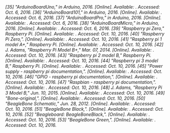 <cite>
[35] "ArduinoBoardUno," in Arduino, 2016. [Online]. Available:
<https://www.arduino.cc/en/Main/ArduinoBoardUno>. Accessed: Oct. 6, 2016.
</cite>

<cite>
[36] "ArduinoBoard101," in Arduino, 2016. [Online]. Available:
<https://www.arduino.cc/en/Main/ArduinoBoard101>. Accessed: Oct. 6, 2016.
</cite>

<cite>
[37] "ArduinoBoardPro," in Arduino, 2016. [Online]. Available:
<https://www.arduino.cc/en/Main/ArduinoBoardPro>. Accessed: Oct. 6, 2016.
</cite>

<cite>
[38] "ArduinoBoardMicro," in Arduino, 2016. [Online]. Available:
<https://www.arduino.cc/en/Main/ArduinoBoardMicro>. Accessed: Oct. 6, 2016.
</cite>

<cite>
[39] "Raspberry pi Zero," Raspberry Pi. [Online]. Available:
<https://www.raspberrypi.org/products/pi-zero/>. Accessed: Oct. 10, 2016.
</cite>

<cite>
[40] "Raspberry Pi Zero,". [Online]. Available:
<https://shop.pimoroni.com/products/raspberry-pi-zero>. Accessed: Oct. 10, 2016.
</cite>

<cite>
[41] "Raspberry pi 1 model A+," Raspberry Pi. [Online]. Available:
<https://www.raspberrypi.org/products/model-a-plus/>. Accessed: Oct. 10, 2016.
</cite>

<cite>
[42] J. Adams, "Raspberry Pi Model B+," Mar. 07, 2014. [Online]. Available:
<https://www.raspberrypi.org/documentation/hardware/raspberrypi/mechanical/Raspberry-Pi-B-Plus-V1.2-Mechanical-Drawing.pdf>.
Accessed: Oct. 10, 2016.
</cite>

<cite>
[43] "Raspberry pi 2 model B," Raspberry Pi. [Online]. Available:
<https://www.raspberrypi.org/products/raspberry-pi-2-model-b/>. Accessed: Oct. 10, 2016.
</cite>

<cite>
[44] "Raspberry pi 3 model B," Raspberry Pi. [Online]. Available:
<https://www.raspberrypi.org/products/raspberry-pi-3-model-b/>. Accessed: Oct. 10, 2016.
</cite>

<cite>
[45] "Power supply - raspberry pi documentation,". [Online]. Available:
<https://www.raspberrypi.org/documentation/hardware/raspberrypi/power/README.md>.
Accessed: Oct. 10, 2016.
</cite>

<cite>
[46] "GPIO - raspberry pi documentation,". [Online]. Available:
<https://www.raspberrypi.org/documentation/hardware/raspberrypi/gpio/README.md>.
Accessed: Oct. 10, 2016.
</cite>

<cite>
[47] "Raspbian - raspberry pi documentation,". [Online]. Available:
<https://www.raspberrypi.org/documentation/raspbian/>. Accessed: Oct. 10, 2016.
</cite>

<cite>
[48] J. Adams, "Raspberry Pi 3 Model B," Jun. 10, 2015. [Online]. Available:
<https://www.raspberrypi.org/documentation/hardware/raspberrypi/mechanical/RPI-3B-V1_2.pdf>.
Accessed: Oct. 10, 2016.
</cite>

<cite>
[49] "Bone-original,". [Online]. Available: <http://beagleboard.org/bone-original>.
Accessed: Oct. 10, 2016.
</cite>

<cite>
[50] "BeagleBone Schematic," Jun. 28, 2012. [Online]. Available:
<https://github.com/CircuitCo/BeagleBone-RevA6/blob/master/BEAGLEBONE_REV_A6A.pdf?raw=true>.
Accessed: Oct. 10, 2016.
</cite>

<cite>
[51] "BeagleBone Black,". [Online]. Available: <http://beagleboard.org/black>.
Accessed: Oct. 10, 2016.
</cite>

<cite>
[52] "Beagleboard: BeagleBoneBlack,". [Online].
Available: <http://elinux.org/Beagleboard:BeagleBoneBlack>. Accessed: Oct. 10, 2016.
</cite>

<cite>
[53] "BeagleBone Green,". [Online]. Available: <http://beagleboard.org/green>.
Accessed: Oct. 10, 2016.
</cite>


